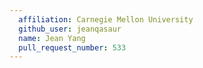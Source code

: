 ```yaml
---
  affiliation: Carnegie Mellon University
  github_user: jeanqasaur
  name: Jean Yang
  pull_request_number: 533
---
```

